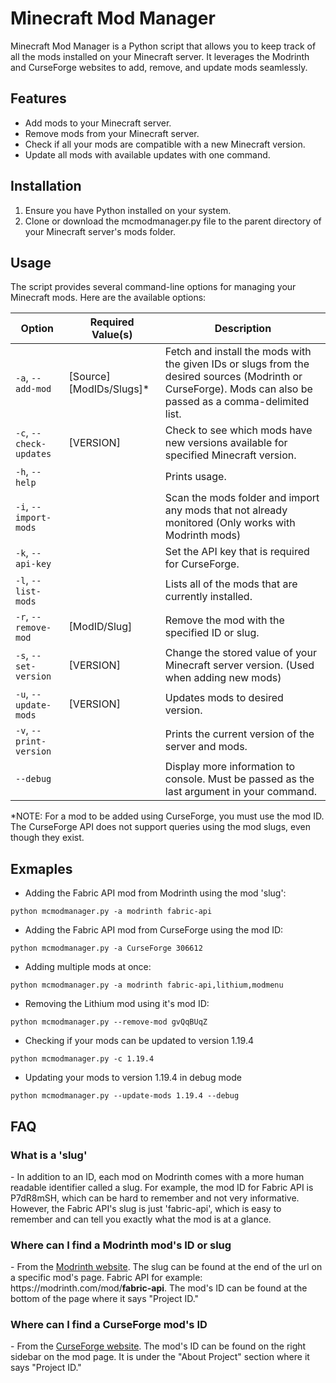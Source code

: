 # Minecraft Mod Manager

Minecraft Mod Manager is a Python script that allows you to keep track of all the mods installed on your Minecraft server. It leverages the Modrinth and CurseForge websites to add, remove, and update mods seamlessly.

## Features

- Add mods to your Minecraft server.
- Remove mods from your Minecraft server.
- Check if all your mods are compatible with a new Minecraft version.
- Update all mods with available updates with one command.

## Installation

1. Ensure you have Python installed on your system.
2. Clone or download the mcmodmanager.py file to the parent directory of your Minecraft server's mods folder.

## Usage

The script provides several command-line options for managing your Minecraft mods. Here are the available options:

| Option                  | Required Value(s)         | Description                                                                                                                                                  |
| ----------------------- | ------------------------- | ------------------------------------------------------------------------------------------------------------------------------------------------------------ |
| `-a`, `--add-mod`       | [Source] [ModIDs/Slugs]\* | Fetch and install the mods with the given IDs or slugs from the desired sources (Modrinth or CurseForge). Mods can also be passed as a comma-delimited list. |
| `-c`, `--check-updates` | [VERSION]                 | Check to see which mods have new versions available for specified Minecraft version.                                                                         |
| `-h`, `--help`          |                           | Prints usage.                                                                                                                                                |
| `-i`, `--import-mods`   |                           | Scan the mods folder and import any mods that not already monitored (Only works with Modrinth mods)                                                          |
| `-k`, `--api-key`       |                           | Set the API key that is required for CurseForge.                                                                                                             |
| `-l`, `--list-mods`     |                           | Lists all of the mods that are currently installed.                                                                                                          |
| `-r`, `--remove-mod`    | [ModID/Slug]              | Remove the mod with the specified ID or slug.                                                                                                                |
| `-s`, `--set-version`   | [VERSION]                 | Change the stored value of your Minecraft server version. (Used when adding new mods)                                                                        |
| `-u`, `--update-mods`   | [VERSION]                 | Updates mods to desired version.                                                                                                                             |
| `-v`, `--print-version` |                           | Prints the current version of the server and mods.                                                                                                           |
| `--debug`               |                           | Display more information to console. Must be passed as the last argument in your command.                                                                    |

\*NOTE: For a mod to be added using CurseForge, you must use the mod ID. The CurseForge API does not support queries using the mod slugs, even though they exist.

## Exmaples

- Adding the Fabric API mod from Modrinth using the mod 'slug':

```
python mcmodmanager.py -a modrinth fabric-api
```

- Adding the Fabric API mod from CurseForge using the mod ID:

```
python mcmodmanager.py -a CurseForge 306612
```

- Adding multiple mods at once:

```
python mcmodmanager.py -a modrinth fabric-api,lithium,modmenu
```

- Removing the Lithium mod using it's mod ID:

```
python mcmodmanager.py --remove-mod gvQqBUqZ
```

- Checking if your mods can be updated to version 1.19.4

```
python mcmodmanager.py -c 1.19.4
```

- Updating your mods to version 1.19.4 in debug mode

```
python mcmodmanager.py --update-mods 1.19.4 --debug
```

## FAQ

### What is a 'slug'

\- In addition to an ID, each mod on Modrinth comes with a more human readable identifier called a slug. For example, the mod ID for Fabric API is P7dR8mSH, which can be hard to remember and not very informative. However, the Fabric API's slug is just 'fabric-api', which is easy to remember and can tell you exactly what the mod is at a glance.

### Where can I find a Modrinth mod's ID or slug

\- From the [Modrinth website](https://modrinth.com/mods). The slug can be found at the end of the url on a specific mod's page. Fabric API for example: https[]()://modrinth.com/mod/**fabric-api**. The mod's ID can be found at the bottom of the page where it says "Project ID."

### Where can I find a CurseForge mod's ID

\- From the [CurseForge website](https://www.curseforge.com/minecraft). The mod's ID can be found on the right sidebar on the mod page. It is under the "About Project" section where it says "Project ID."
